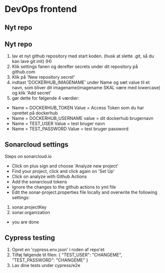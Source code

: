 # DevOps frontend

## Nyt repo

## Nyt repo

1. lav et nyt github repository med start koden. (husk at slette .git, så du kan lave git init) (H)
2. Klik settings fanen og derefter secrets under dit repository på github.com
3. Klik på 'New repository secret'
4. indtast 'DOCKERHUB_IMAGENAME' under Name og sæt value til et navn, som bliver dit imagename(imagename SKAL være med lowercase) og klik 'Add secret'
5. gør dette for følgende 4 værdier:

- Name = DOCKERHUB_TOKEN Value = Access Token som du har oprettet på dockerhub
- Name = DOCKERHUB_USERNAME value = dit dockerhub brugernavn
- Name = TEST_USER Value = test bruger navn
- Name = TEST_PASSWORD Value = test bruger password

## Sonarcloud settings

Steps on sonarcloud.io

- Click on plus sign and choose 'Analyze new project'
- Find your project, click and click again on 'Set Up'
- Click on analyze with Github Actions
- Add the sonarcloud tokens
- Ignore the changes to the github actions to yml file
- Edit the sonar-project.properties file locally and overwrite the following settings:

1. sonar.projectKey
2. sonar.organization

- you are done

## Cypress testing

1. Opret en 'cypress.env.json' i roden af repo'et
2. Tilføj følgende til filen:
   {
   "TEST_USER": "CHANGEME",
   "TEST_PASSWORD": "CHANGEME"
   }
3. Lav dine tests under cypress/e2e
